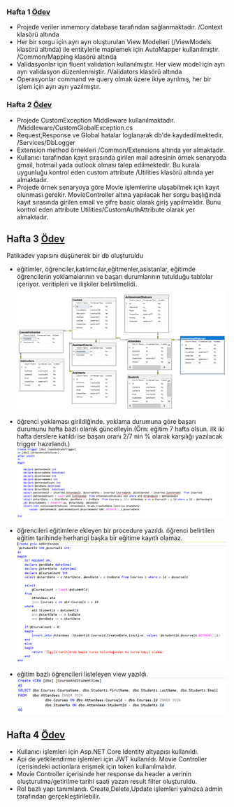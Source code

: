 ### Hafta 1 [Ödev](https://github.com/Patika-dev-Unlu-Co-Net-Bootcamp/MesutEnsarErenogluAssignments/tree/main/UnluCo.Bootcamp.Hafta1.Odev.WebApi)
- Projede veriler inmemory database tarafından sağlanmaktadır. /Context klasörü altında
- Her bir sorgu için ayrı ayrı oluşturulan View Modelleri (/ViewModels klasörü altında) ile entitylerle maplemek için AutoMapper kullanılmıştır. /Common/Mapping klasörü altında
- Validasyonlar için fluent validation kullanılmıştır. Her view model için ayrı ayrı validasyon düzenlenmiştir. /Validators klasörü altında
- Operasyonlar command ve query olmak üzere ikiye ayrılmış, her bir işlem için ayrı ayrı yazılmıştır. 

### Hafta 2 [Ödev](https://github.com/Patika-dev-Unlu-Co-Net-Bootcamp/MesutEnsarErenogluAssignments/tree/main/UnluCo.Bootcamp.Hafta2.Odev)
- Projede CustomException Middleware kullanılmaktadır. /Middleware/CustomGlobalException.cs
- Request,Response ve Global hatalar loglanarak db'de kaydedilmektedir. /Services/DbLogger
- Extension method örnekleri /Common/Extensions altında yer almaktadır.
- Kullanıcı tarafından kayıt sırasında girilen mail adresinin örnek senaryoda gmail, hotmail yada outlook olması talep edilmektedir. Bu kurala uygunluğu kontrol eden custom attribute /Utilities klasörü altında yer almaktadır.
- Projede örnek senaryoya göre Movie işlemlerine ulaşabilmek için kayıt olunması gerekir. MovieController altına yapılacak her sorgu başlığında kayıt sırasında girilen email ve şifre basic olarak giriş yapılmalıdır. Bunu kontrol eden attribute Utilities/CustomAuthAttribute olarak yer almaktadır. 
## Hafta 3 [Ödev](https://github.com/Patika-dev-Unlu-Co-Net-Bootcamp/MesutEnsarErenogluAssignments/tree/main/UnluCo.Bootcamp.Hafta3.Odev)

Patikadev yapısını düşünerek bir db oluşturuldu
- eğitimler, öğrenciler,katılımcılar,eğitmenler,asistanlar, eğitimde öğrencilerin yoklamalarının ve başarı durumlarının tutulduğu tablolar içeriyor.
veritipleri ve ilişkiler belirtilmelidi.
![Diagram](https://github.com/Patika-dev-Unlu-Co-Net-Bootcamp/MesutEnsarErenogluAssignments/blob/main/UnluCo.Bootcamp.Hafta3.Odev/Diagram.PNG)

- öğrenci yoklaması girildiğinde. yoklama durumuna göre başarı durumunu hafta bazlı olarak güncelleyin.(Örn: eğitim 7 hafta olsun. ilk iki hafta derslere katıldı ise başarı oranı 2/7 nin % olarak karşılığı yazılacak trigger hazırlandı.)
![Trigger](https://github.com/Patika-dev-Unlu-Co-Net-Bootcamp/MesutEnsarErenogluAssignments/blob/main/UnluCo.Bootcamp.Hafta3.Odev/Trigger.PNG)

- öğrencileri eğitimlere ekleyen bir procedure yazıldı. öğrenci belirtilen eğitim tarihinde herhangi başka bir eğitime kayıtlı olamaz.
![Stored Procedure](https://github.com/Patika-dev-Unlu-Co-Net-Bootcamp/MesutEnsarErenogluAssignments/blob/main/UnluCo.Bootcamp.Hafta3.Odev/StoredProc.PNG)

- eğitim bazlı öğrencileri listeleyen view yazıldı.
![View](https://github.com/Patika-dev-Unlu-Co-Net-Bootcamp/MesutEnsarErenogluAssignments/blob/main/UnluCo.Bootcamp.Hafta3.Odev/View.PNG)

## Hafta 4 [Ödev](https://github.com/Patika-dev-Unlu-Co-Net-Bootcamp/MesutEnsarErenogluAssignments/tree/main/UnluCo.Bootcamp.Hafta4.Odev)

- Kullanıcı işlemleri için Asp.NET Core Identity altyapısı kullanıldı.
- Api de yetkilendirme işlemleri için JWT kullanıldı. Movie Controller içerisindeki actionlara erişmek için token kullanılmalıdır. 
- Movie Controller içerisinde her response da header a verinin oluşturulma/getirilme tarihi saati yazan result filter oluşturuldu.
- Rol bazlı yapı tanımlandı. Create,Delete,Update işlemleri yalnızca admin tarafından gerçekleştirilebilir.    

